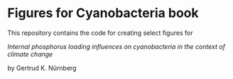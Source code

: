 
# Figures for Cyanobacteria book

<!-- badges: start -->
<!-- badges: end -->

This repository contains the code for creating select figures for 

*Internal phosphorus loading influences on cyanobacteria in the context of climate change*

by Gertrud K. Nürnberg

